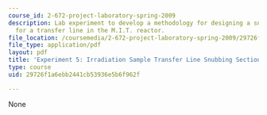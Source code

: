 ```yaml
---
course_id: 2-672-project-laboratory-spring-2009
description: Lab experiment to develop a methodology for designing a snubbing section
  for a transfer line in the M.I.T. reactor.
file_location: /coursemedia/2-672-project-laboratory-spring-2009/29726f1a6ebb2441cb53936e5b6f962f_irra_sample.pdf
file_type: application/pdf
layout: pdf
title: 'Experiment 5: Irradiation Sample Transfer Line Snubbing Section Behavior'
type: course
uid: 29726f1a6ebb2441cb53936e5b6f962f

---
```

None